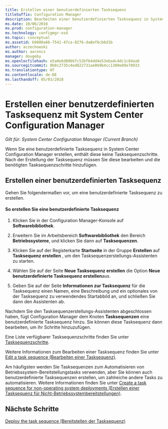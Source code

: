 ```yaml
---
title: Erstellen einer benutzerdefinierten Tasksequenz
titleSuffix: Configuration Manager
description: Bearbeiten einer benutzerdefinierten Tasksequenz in System Center Configuration Manager, um Schritte zur Tasksequenz hinzuzufügen.
ms.date: 10/06/2016
ms.prod: configuration-manager
ms.technology: configmgr-osd
ms.topic: conceptual
ms.assetid: b9800a66-7541-47ca-8276-da8ef6cb6d1b
author: aczechowski
ms.author: aaroncz
manager: dougeby
ms.openlocfilehash: e5a0e6d8066fc52bf64dd4e53eba4c4dc1c84aa6
ms.sourcegitcommit: 0b0c2735c4ed822731ae069b4cc1380e89e78933
ms.translationtype: HT
ms.contentlocale: de-DE
ms.lasthandoff: 05/03/2018
---
```

# <a name="create-a-custom-task-sequence-with-system-center-configuration-manager"></a>Erstellen einer benutzerdefinierten Tasksequenz mit System Center Configuration Manager

*Gilt für: System Center Configuration Manager (Current Branch)*

Wenn Sie eine benutzerdefinierte Tasksequenz in System Center Configuration Manager erstellen, enthält diese keine Tasksequenzschritte. Nach der Erstellung der Tasksequenz müssen Sie diese bearbeiten und die benötigten Tasksequenzschritte hinzufügen.  

##  <a name="BKMK_CustomTS"></a> Erstellen einer benutzerdefinierten Tasksequenz  
 Gehen Sie folgendermaßen vor, um eine benutzerdefinierte Tasksequenz zu erstellen.  

#### <a name="to-create-a-custom-task-sequence"></a>So erstellen Sie eine benutzerdefinierte Tasksequenz  

1.  Klicken Sie in der Configuration Manager-Konsole auf **Softwarebibliothek**.  

2.  Erweitern Sie im Arbeitsbereich **Softwarebibliothek** den Bereich **Betriebssysteme**, und klicken Sie dann auf **Tasksequenzen**.  

3.  Klicken Sie auf der Registerkarte **Startseite** in der Gruppe **Erstellen** auf **Tasksequenz erstellen** , um den Tasksequenzerstellungs-Assistenten zu starten.  

4.  Wählen Sie auf der Seite **Neue Tasksequenz erstellen** die Option **Neue benutzerdefinierte Tasksequenz erstellen**aus.  

5.  Geben Sie auf der Seite **Informationen zur Tasksequenz** für die Tasksequenz einen Namen, eine Beschreibung und ein optionales von der Tasksequenz zu verwendendes Startabbild an, und schließen Sie dann den Assistenten ab.  

 Nachdem Sie den Tasksequenzerstellungs-Assistenten abgeschlossen haben, fügt Configuration Manager dem Knoten **Tasksequenzen** eine benutzerdefinierte Tasksequenz hinzu. Sie können diese Tasksequenz dann bearbeiten, um ihr Schritte hinzuzufügen.  

 Eine Liste verfügbarer Tasksequenzschritte finden Sie unter [Tasksequenzschritte](../understand/task-sequence-steps.md).  

 Weitere Informationen zum Bearbeiten einer Tasksequenz finden Sie unter [Edit a task sequence (Bearbeiten einer Tasksequenz)](manage-task-sequences-to-automate-tasks.md#BKMK_ModifyTaskSequence).  

 Am häufigsten werden Sie Tasksequenzen zum Automatisieren von Betriebssystem-Bereitstellungstasks verwenden, aber Sie können auch benutzerdefinierte Tasksequenzen erstellen, um zahlreiche andere Tasks zu automatisieren. Weitere Informationen finden Sie unter [Create a task sequence for non-operating system deployments (Erstellen einer Tasksequenz für Nicht-Betriebssystembereitstellungen)](create-a-task-sequence-for-non-operating-system-deployments.md).  

 ## <a name="next-steps"></a>Nächste Schritte
 [Deploy the task sequence (Bereitstellen der Tasksequenz)](manage-task-sequences-to-automate-tasks.md#BKMK_DeployTS)
